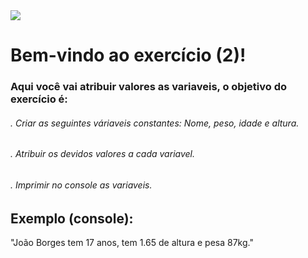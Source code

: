 <img src="https://cdn.discordapp.com/attachments/1077051581633151067/1193351411480674314/Exercicios_para_iniciantes.jpg?ex=65ac661b&is=6599f11b&hm=fcd1046c436ac84f3f985a48b8b62c2df2e352519e7a24a81a35583b1e7f9198&">

<h1> Bem-vindo ao exercício (2)! </h1>

<h3> Aqui você vai atribuir valores as variaveis, o objetivo do exercício é: </h3>

<h6>. Criar as seguintes váriaveis constantes: Nome, peso, idade e altura. </h6>
<h6>. Atribuir os devidos valores a cada variavel. </h6>
<h6>. Imprimir no console as variaveis. </h6>

<h2> Exemplo (console): </h2>

"João Borges tem 17 anos, tem 1.65 de altura e pesa 87kg."



